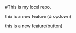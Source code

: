 #This is my local repo.
<p>this is a new feature (dropdown)</p>
<p>this is a new feature(button)</p>

